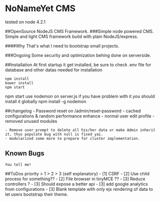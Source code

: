 # NoNameYet CMS
tested on node 4.2.1

##OpenSource NodeJS CMS Framework.
###Simple node powered CMS.
Simple and light CMS framework build with plain NodeJS/express.

####Why
That's what I need to bootstrap small projects.

###Ongoing
Some security and optimization behing done on serverside.

##Installation
At first startup it get installed, be sure to check .env file for database and other datas needed for installation

	npm install
	bower install
	npm start

npm start use nodemon on server.js if you have problem with it you should install it globally
	npm install -g nodemon

##changelog
	- Password reset on /admin/reset-password
	- cached configurations & random performance enhance
	- normal user edit profile
	- removed unused modules

	- Remove user prompt to delete all his/her data or make Admin inherit it, thus populate bug with null is fixed yai.
	- modularized some more to prepare for cluster implementation.

## Known Bugs
	You tell me!

##ToDos
	priority > 1 > 2 > 3 (self explanatory)
	- [1] CSRF
	- [2] Use child process for something??
	- [2] File browser in tinyMCE ??
	- [3] Reduce controllers ? 
	- [3] Should expose a better api
	- [3] add google analytics from configurations
	- [3] Blank template with only ejs rendering of data to let users bootstrap their theme.